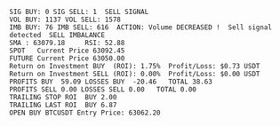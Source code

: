     SIG BUY: 0 SIG SELL: 1  SELL SIGNAL
    VOL BUY: 1137 VOL SELL: 1578
    IMB BUY: 76 IMB SELL: 616  ACTION: Volume DECREASED !  Sell signal detected  SELL IMBALANCE
    SMA : 63079.18     RSI: 52.88
    SPOT   Current Price 63092.45
    FUTURE Current Price 63050.00
    Return on Investment BUY  (ROI): 1.75%  Profit/Loss: $0.73 USDT
    Return on Investment SELL (ROI): 0.00%  Profit/Loss: $0.00 USDT
    PROFITS BUY  59.09 LOSSES BUY  -20.46   TOTAL 38.63
    PROFITS SELL 0.00 LOSSES SELL 0.00   TOTAL 0.00
    TRAILING STOP ROI  BUY 2.00
    TRAILING LAST ROI  BUY 6.87
    OPEN BUY BTCUSDT Entry Price: 63062.20

